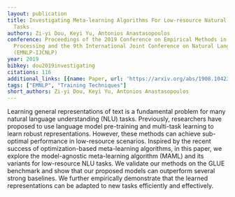 ```yaml
---
layout: publication
title: Investigating Meta-learning Algorithms For Low-resource Natural Language Understanding
  Tasks
authors: Zi-yi Dou, Keyi Yu, Antonios Anastasopoulos
conference: Proceedings of the 2019 Conference on Empirical Methods in Natural Language
  Processing and the 9th International Joint Conference on Natural Language Processing
  (EMNLP-IJCNLP)
year: 2019
bibkey: dou2019investigating
citations: 116
additional_links: [{name: Paper, url: 'https://arxiv.org/abs/1908.10423'}]
tags: ["EMNLP", "Training Techniques"]
short_authors: Zi-yi Dou, Keyi Yu, Antonios Anastasopoulos
---
```

Learning general representations of text is a fundamental problem for many
natural language understanding (NLU) tasks. Previously, researchers have
proposed to use language model pre-training and multi-task learning to learn
robust representations. However, these methods can achieve sub-optimal
performance in low-resource scenarios. Inspired by the recent success of
optimization-based meta-learning algorithms, in this paper, we explore the
model-agnostic meta-learning algorithm (MAML) and its variants for low-resource
NLU tasks. We validate our methods on the GLUE benchmark and show that our
proposed models can outperform several strong baselines. We further empirically
demonstrate that the learned representations can be adapted to new tasks
efficiently and effectively.